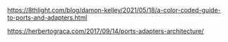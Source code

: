 https://8thlight.com/blog/damon-kelley/2021/05/18/a-color-coded-guide-to-ports-and-adapters.html

https://herbertograca.com/2017/09/14/ports-adapters-architecture/